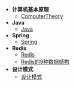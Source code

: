 - **计算机基本原理**
    - [ComputerTheory](ComputerTheory/)
- **Java**
    - [Java](Java/)
- **Spring**
    - [Spring](Spring/)    
- **Redis**
    - [Redis](Redis/)
    - [Redis的9种数据结构](Redis/DataStructure.md)
- **设计模式**
    - [设计模式](设计模式/)
